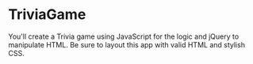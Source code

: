 # TriviaGame
You'll create a Trivia game using JavaScript for the logic and jQuery to manipulate HTML. Be sure to layout this app with valid HTML and stylish CSS.
